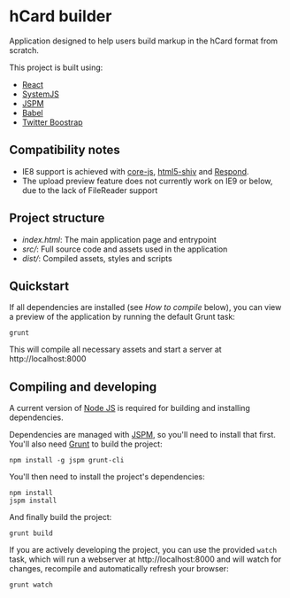 # hCard builder

Application designed to help users build markup in the hCard format from scratch.

This project is built using:

* [React](https://facebook.github.io/react/)
* [SystemJS](https://github.com/systemjs/systemjs)
* [JSPM](http://jspm.io/)
* [Babel](https://babeljs.io/)
* [Twitter Boostrap](http://getbootstrap.com/)

## Compatibility notes

* IE8 support is achieved with [core-js](https://github.com/zloirock/core-js), [html5-shiv](https://github.com/aFarkas/html5shiv) and [Respond](https://github.com/scottjehl/Respond).
* The upload preview feature does not currently work on IE9 or below, due to the lack of FileReader support

## Project structure

* _index.html_: The main application page and entrypoint
* _src/_: Full source code and assets used in the application
* _dist/_: Compiled assets, styles and scripts

## Quickstart

If all dependencies are installed (see *How to compile* below), you can view a preview of the application by running the default Grunt task:

```
grunt
```

This will compile all necessary assets and start a server at http://localhost:8000

## Compiling and developing

A current version of [Node JS](nodejs.org) is required for building and installing dependencies.

Dependencies are managed with [JSPM](http://jspm.io/), so you'll need to install that first. You'll also need [Grunt](http://gruntjs.com/) to build the project:

```
npm install -g jspm grunt-cli
```

You'll then need to install the project's dependencies:

```
npm install
jspm install
```

And finally build the project:

```
grunt build
```

If you are actively developing the project, you can use the provided `watch` task, which will run a webserver at http://localhost:8000 and will watch for changes, recompile and automatically refresh your browser:

```
grunt watch
```